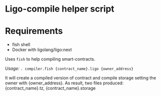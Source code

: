 # Ligo-compile helper script

# Requirements

- fish shell
- Docker with ligolang/ligo:next

Uses `fish` to help compiling smart-contracts.

_Usage:_ `. compiler.fish {contract_name}.ligo {owner_address}`

It will create a compiled version of contract and compile storage setting the owner with {owner_address}. As result, two files produced: {contract_name}.tz, {contract_name}.storage
